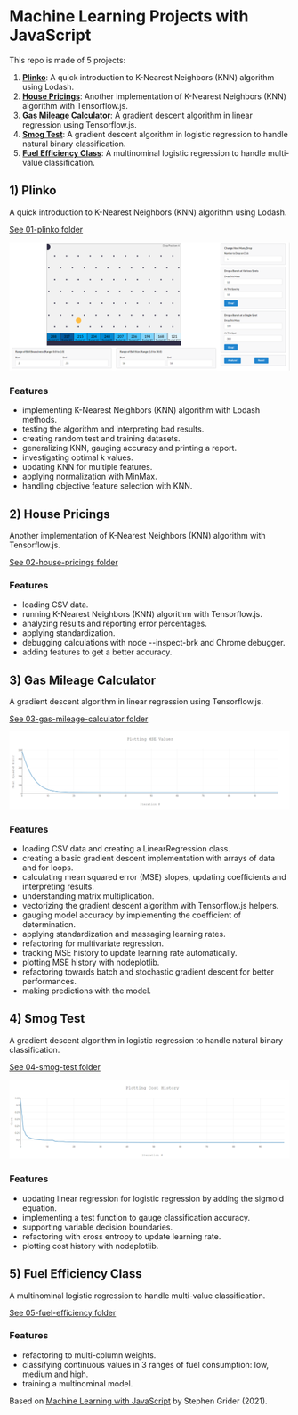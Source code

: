 # Machine Learning Projects with JavaScript

This repo is made of 5 projects:

1. [**Plinko**](#plinko): A quick introduction to K-Nearest Neighbors (KNN) algorithm using Lodash.
2. [**House Pricings**](#housepricings): Another implementation of K-Nearest Neighbors (KNN) algorithm with Tensorflow.js.
3. [**Gas Mileage Calculator**](#gasmileage): A gradient descent algorithm in linear regression using Tensorflow.js.
4. [**Smog Test**](#smogtest): A gradient descent algorithm in logistic regression to handle natural binary classification.
5. [**Fuel Efficiency Class**](#fuelefficiency): A multinominal logistic regression to handle multi-value classification.

## <a name="plinko"></a> 1) Plinko

A quick introduction to K-Nearest Neighbors (KNN) algorithm using Lodash.

[See 01-plinko folder](https://github.com/solygambas/javascript-machine-learning/tree/main/01-plinko)

<p align="center">
    <a href="https://github.com/solygambas/javascript-machine-learning/tree/main/01-plinko">
        <img src="01-plinko/screenshot.png">
    </a>
</p>

### Features

- implementing K-Nearest Neighbors (KNN) algorithm with Lodash methods.
- testing the algorithm and interpreting bad results.
- creating random test and training datasets.
- generalizing KNN, gauging accuracy and printing a report.
- investigating optimal k values.
- updating KNN for multiple features.
- applying normalization with MinMax.
- handling objective feature selection with KNN.

## <a name="housepricings"></a> 2) House Pricings

Another implementation of K-Nearest Neighbors (KNN) algorithm with Tensorflow.js.

[See 02-house-pricings folder](https://github.com/solygambas/javascript-machine-learning/tree/main/02-house-pricings)

### Features

- loading CSV data.
- running K-Nearest Neighbors (KNN) algorithm with Tensorflow.js.
- analyzing results and reporting error percentages.
- applying standardization.
- debugging calculations with node --inspect-brk and Chrome debugger.
- adding features to get a better accuracy.

## <a name="gasmileage"></a> 3) Gas Mileage Calculator

A gradient descent algorithm in linear regression using Tensorflow.js.

[See 03-gas-mileage-calculator folder](https://github.com/solygambas/javascript-machine-learning/tree/main/03-gas-mileage-calculator)

<p align="center">
    <a href="https://github.com/solygambas/javascript-machine-learning/tree/main/03-gas-mileage-calculator">
        <img src="03-gas-mileage-calculator/screenshot.png">
    </a>
</p>

### Features

- loading CSV data and creating a LinearRegression class.
- creating a basic gradient descent implementation with arrays of data and for loops.
- calculating mean squared error (MSE) slopes, updating coefficients and interpreting results.
- understanding matrix multiplication.
- vectorizing the gradient descent algorithm with Tensorflow.js helpers.
- gauging model accuracy by implementing the coefficient of determination.
- applying standardization and massaging learning rates.
- refactoring for multivariate regression.
- tracking MSE history to update learning rate automatically.
- plotting MSE history with nodeplotlib.
- refactoring towards batch and stochastic gradient descent for better performances.
- making predictions with the model.

## <a name="smogtest"></a> 4) Smog Test

A gradient descent algorithm in logistic regression to handle natural binary classification.

[See 04-smog-test folder](https://github.com/solygambas/javascript-machine-learning/tree/main/04-smog-test)

<p align="center">
    <a href="https://github.com/solygambas/javascript-machine-learning/tree/main/04-smog-test">
        <img src="04-smog-test/screenshot.png">
    </a>
</p>

### Features

- updating linear regression for logistic regression by adding the sigmoid equation.
- implementing a test function to gauge classification accuracy.
- supporting variable decision boundaries.
- refactoring with cross entropy to update learning rate.
- plotting cost history with nodeplotlib.

## <a name="fuelefficiency"></a> 5) Fuel Efficiency Class

A multinominal logistic regression to handle multi-value classification.

[See 05-fuel-efficiency folder](https://github.com/solygambas/javascript-machine-learning/tree/main/05-fuel-efficiency)

<!-- <p align="center">
    <a href="https://github.com/solygambas/javascript-machine-learning/tree/main/05-fuel-efficiency">
        <img src="05-fuel-efficiency/screenshot.png">
    </a>
</p> -->

### Features

- refactoring to multi-column weights.
- classifying continuous values in 3 ranges of fuel consumption: low, medium and high.
- training a multinominal model.

Based on [Machine Learning with JavaScript](https://www.udemy.com/course/machine-learning-with-javascript/) by Stephen Grider (2021).
